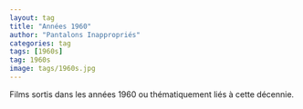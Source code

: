 ```yaml
---
layout: tag
title: "Années 1960"
author: "Pantalons Inappropriés"
categories: tag
tags: [1960s]
tag: 1960s
image: tags/1960s.jpg
---
```


Films sortis dans les années 1960 ou thématiquement liés à cette décennie.
